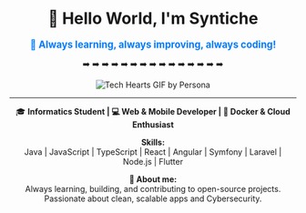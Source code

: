<div align="center">

# 👋 Hello World, I'm Syntiche

<div style="color: #007bff; font-weight: bold; font-size: 1.2em;">
💙 Always learning, always improving, always coding!
</div>

➡️ ➡️ ➡️ ➡️ ➡️ ➡️ ➡️ ➡️ ➡️ ➡️ ➡️ ➡️ ➡️ ➡️ ➡️

![Tech Hearts GIF by Persona](https://github.com/user-attachments/assets/228d7c69-617b-4d6e-b8a7-0cebcd9adcea)




---

🎓 **Informatics Student | 💻 Web & Mobile Developer | 🐳 Docker & Cloud Enthusiast**

**Skills:**  
Java | JavaScript | TypeScript | React | Angular | Symfony | Laravel | Node.js | Flutter

**🚀 About me:**  
Always learning, building, and contributing to open-source projects. Passionate about clean, scalable apps and Cybersecurity.

</div>
